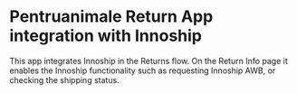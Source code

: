 # Pentruanimale Return App integration with Innoship

This app integrates Innoship in the Returns flow. On the Return Info page it enables the Innoship functionality such as requesting Innoship AWB, or checking the shipping status.
